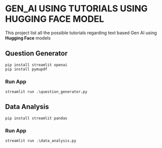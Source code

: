 # GEN_AI USING TUTORIALS USING HUGGING FACE MODEL
This project list all the possible tutorials regarding text based Gen AI using **Hugging Face** models

## Question Generator
```console
pip install streamlit openai
pip install pymupdf
```

### Run App
```console
streamlit run .\question_generator.py
```

## Data Analysis
```console
pip install streamlit pandas
```

### Run App
```console
streamlit run .\data_analysis.py
```
